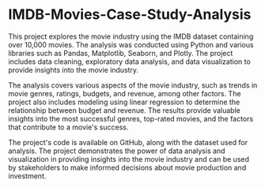 # IMDB-Movies-Case-Study-Analysis


This project explores the movie industry using the IMDB dataset containing over 10,000 movies. The analysis was conducted using Python and various libraries such as Pandas, Matplotlib, Seaborn, and Plotly. The project includes data cleaning, exploratory data analysis, and data visualization to provide insights into the movie industry.

The analysis covers various aspects of the movie industry, such as trends in movie genres, ratings, budgets, and revenue, among other factors. The project also includes modeling using linear regression to determine the relationship between budget and revenue. The results provide valuable insights into the most successful genres, top-rated movies, and the factors that contribute to a movie's success.

The project's code is available on GitHub, along with the dataset used for analysis. The project demonstrates the power of data analysis and visualization in providing insights into the movie industry and can be used by stakeholders to make informed decisions about movie production and investment.
